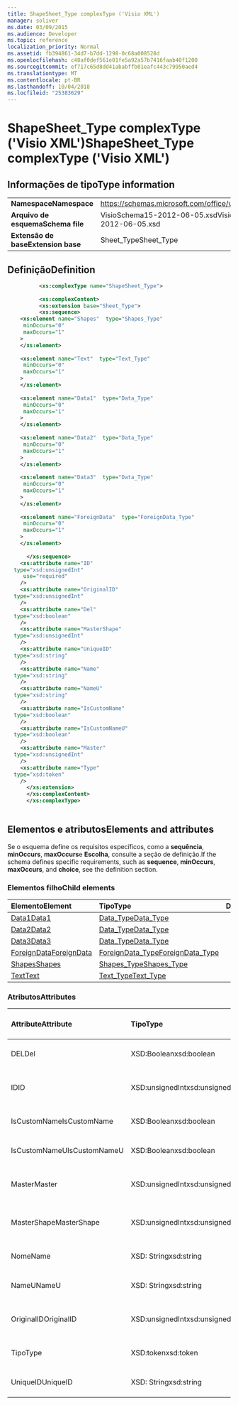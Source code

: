 ```yaml
---
title: ShapeSheet_Type complexType ('Visio XML')
manager: soliver
ms.date: 03/09/2015
ms.audience: Developer
ms.topic: reference
localization_priority: Normal
ms.assetid: fb394861-34d7-b7dd-1298-0c68a008528d
ms.openlocfilehash: c48af0def561e01fe5a92a57b7416faab40f1200
ms.sourcegitcommit: ef717c65d8dd41ababffb01eafc443c79950aed4
ms.translationtype: MT
ms.contentlocale: pt-BR
ms.lasthandoff: 10/04/2018
ms.locfileid: "25383629"
---
```

# <a name="shapesheettype-complextype-visio-xml"></a><span data-ttu-id="a2e41-102">ShapeSheet_Type complexType ('Visio XML')</span><span class="sxs-lookup"><span data-stu-id="a2e41-102">ShapeSheet_Type complexType ('Visio XML')</span></span>

## <a name="type-information"></a><span data-ttu-id="a2e41-103">Informações de tipo</span><span class="sxs-lookup"><span data-stu-id="a2e41-103">Type information</span></span>

|||
|:-----|:-----|
|<span data-ttu-id="a2e41-104">**Namespace**</span><span class="sxs-lookup"><span data-stu-id="a2e41-104">**Namespace**</span></span> <br/> |https://schemas.microsoft.com/office/visio/2011/1/core  <br/> |
|<span data-ttu-id="a2e41-105">**Arquivo de esquema**</span><span class="sxs-lookup"><span data-stu-id="a2e41-105">**Schema file**</span></span> <br/> |<span data-ttu-id="a2e41-106">VisioSchema15-2012-06-05.xsd</span><span class="sxs-lookup"><span data-stu-id="a2e41-106">VisioSchema15-2012-06-05.xsd</span></span>  <br/> |
|<span data-ttu-id="a2e41-107">**Extensão de base**</span><span class="sxs-lookup"><span data-stu-id="a2e41-107">**Extension base**</span></span> <br/> |<span data-ttu-id="a2e41-108">Sheet_Type</span><span class="sxs-lookup"><span data-stu-id="a2e41-108">Sheet_Type</span></span>  <br/> |
   
## <a name="definition"></a><span data-ttu-id="a2e41-109">Definição</span><span class="sxs-lookup"><span data-stu-id="a2e41-109">Definition</span></span>

```XML
          <xs:complexType name="ShapeSheet_Type">
          
          <xs:complexContent>
          <xs:extension base="Sheet_Type">
          <xs:sequence>
    <xs:element name="Shapes"  type="Shapes_Type"
     minOccurs="0"
     maxOccurs="1"
    >
    </xs:element>
    
    <xs:element name="Text"  type="Text_Type"
     minOccurs="0"
     maxOccurs="1"
    >
    </xs:element>
    
    <xs:element name="Data1"  type="Data_Type"
     minOccurs="0"
     maxOccurs="1"
    >
    </xs:element>
    
    <xs:element name="Data2"  type="Data_Type"
     minOccurs="0"
     maxOccurs="1"
    >
    </xs:element>
    
    <xs:element name="Data3"  type="Data_Type"
     minOccurs="0"
     maxOccurs="1"
    >
    </xs:element>
    
    <xs:element name="ForeignData"  type="ForeignData_Type"
     minOccurs="0"
     maxOccurs="1"
    >
    </xs:element>
    
      </xs:sequence>
    <xs:attribute name="ID"
  type="xsd:unsignedInt"
     use="required"
    />
    <xs:attribute name="OriginalID"
  type="xsd:unsignedInt"
    />
    <xs:attribute name="Del"
  type="xsd:boolean"
    />
    <xs:attribute name="MasterShape"
  type="xsd:unsignedInt"
    />
    <xs:attribute name="UniqueID"
  type="xsd:string"
    />
    <xs:attribute name="Name"
  type="xsd:string"
    />
    <xs:attribute name="NameU"
  type="xsd:string"
    />
    <xs:attribute name="IsCustomName"
  type="xsd:boolean"
    />
    <xs:attribute name="IsCustomNameU"
  type="xsd:boolean"
    />
    <xs:attribute name="Master"
  type="xsd:unsignedInt"
    />
    <xs:attribute name="Type"
  type="xsd:token"
    />
      </xs:extension>
      </xs:complexContent>
      </xs:complexType>
      
```

## <a name="elements-and-attributes"></a><span data-ttu-id="a2e41-110">Elementos e atributos</span><span class="sxs-lookup"><span data-stu-id="a2e41-110">Elements and attributes</span></span>

<span data-ttu-id="a2e41-111">Se o esquema define os requisitos específicos, como a **sequência**, **minOccurs**, **maxOccurs**e **Escolha**, consulte a seção de definição.</span><span class="sxs-lookup"><span data-stu-id="a2e41-111">If the schema defines specific requirements, such as **sequence**, **minOccurs**, **maxOccurs**, and **choice**, see the definition section.</span></span> 
  
### <a name="child-elements"></a><span data-ttu-id="a2e41-112">Elementos filho</span><span class="sxs-lookup"><span data-stu-id="a2e41-112">Child elements</span></span>

|<span data-ttu-id="a2e41-113">**Elemento**</span><span class="sxs-lookup"><span data-stu-id="a2e41-113">**Element**</span></span>|<span data-ttu-id="a2e41-114">**Tipo**</span><span class="sxs-lookup"><span data-stu-id="a2e41-114">**Type**</span></span>|<span data-ttu-id="a2e41-115">**Descrição**</span><span class="sxs-lookup"><span data-stu-id="a2e41-115">**Description**</span></span>|
|:-----|:-----|:-----|
|[<span data-ttu-id="a2e41-116">Data1</span><span class="sxs-lookup"><span data-stu-id="a2e41-116">Data1</span></span>](data1-element-shapesheet_type-complextypevisio-xml.md) <br/> |[<span data-ttu-id="a2e41-117">Data_Type</span><span class="sxs-lookup"><span data-stu-id="a2e41-117">Data_Type</span></span>](data_type-complextypevisio-xml.md) <br/> ||
|[<span data-ttu-id="a2e41-118">Data2</span><span class="sxs-lookup"><span data-stu-id="a2e41-118">Data2</span></span>](data2-element-shapesheet_type-complextypevisio-xml.md) <br/> |[<span data-ttu-id="a2e41-119">Data_Type</span><span class="sxs-lookup"><span data-stu-id="a2e41-119">Data_Type</span></span>](data_type-complextypevisio-xml.md) <br/> ||
|[<span data-ttu-id="a2e41-120">Data3</span><span class="sxs-lookup"><span data-stu-id="a2e41-120">Data3</span></span>](data3-element-shapesheet_type-complextypevisio-xml.md) <br/> |[<span data-ttu-id="a2e41-121">Data_Type</span><span class="sxs-lookup"><span data-stu-id="a2e41-121">Data_Type</span></span>](data_type-complextypevisio-xml.md) <br/> ||
|[<span data-ttu-id="a2e41-122">ForeignData</span><span class="sxs-lookup"><span data-stu-id="a2e41-122">ForeignData</span></span>](foreigndata-element-shapesheet_type-complextypevisio-xml.md) <br/> |[<span data-ttu-id="a2e41-123">ForeignData_Type</span><span class="sxs-lookup"><span data-stu-id="a2e41-123">ForeignData_Type</span></span>](foreigndata_type-complextypevisio-xml.md) <br/> ||
|[<span data-ttu-id="a2e41-124">Shapes</span><span class="sxs-lookup"><span data-stu-id="a2e41-124">Shapes</span></span>](shapes-element-shapesheet_type-complextypevisio-xml.md) <br/> |[<span data-ttu-id="a2e41-125">Shapes_Type</span><span class="sxs-lookup"><span data-stu-id="a2e41-125">Shapes_Type</span></span>](shapes_type-complextypevisio-xml.md) <br/> ||
|[<span data-ttu-id="a2e41-126">Text</span><span class="sxs-lookup"><span data-stu-id="a2e41-126">Text</span></span>](text-element-shapesheet_type-complextypevisio-xml.md) <br/> |[<span data-ttu-id="a2e41-127">Text_Type</span><span class="sxs-lookup"><span data-stu-id="a2e41-127">Text_Type</span></span>](text_type-complextypevisio-xml.md) <br/> ||
   
### <a name="attributes"></a><span data-ttu-id="a2e41-128">Atributos</span><span class="sxs-lookup"><span data-stu-id="a2e41-128">Attributes</span></span>

|<span data-ttu-id="a2e41-129">**Attribute**</span><span class="sxs-lookup"><span data-stu-id="a2e41-129">**Attribute**</span></span>|<span data-ttu-id="a2e41-130">**Tipo**</span><span class="sxs-lookup"><span data-stu-id="a2e41-130">**Type**</span></span>|<span data-ttu-id="a2e41-131">**Obrigatório**</span><span class="sxs-lookup"><span data-stu-id="a2e41-131">**Required**</span></span>|<span data-ttu-id="a2e41-132">**Descrição**</span><span class="sxs-lookup"><span data-stu-id="a2e41-132">**Description**</span></span>|<span data-ttu-id="a2e41-133">**Valores possíveis**</span><span class="sxs-lookup"><span data-stu-id="a2e41-133">**Possible values**</span></span>|
|:-----|:-----|:-----|:-----|:-----|
|<span data-ttu-id="a2e41-134">DEL</span><span class="sxs-lookup"><span data-stu-id="a2e41-134">Del</span></span>  <br/> |<span data-ttu-id="a2e41-135">XSD:Boolean</span><span class="sxs-lookup"><span data-stu-id="a2e41-135">xsd:boolean</span></span>  <br/> |<span data-ttu-id="a2e41-136">opcional</span><span class="sxs-lookup"><span data-stu-id="a2e41-136">optional</span></span>  <br/> ||<span data-ttu-id="a2e41-137">Valores do tipo xsd:boolean.</span><span class="sxs-lookup"><span data-stu-id="a2e41-137">Values of the xsd:boolean type.</span></span>  <br/> |
|<span data-ttu-id="a2e41-138">ID</span><span class="sxs-lookup"><span data-stu-id="a2e41-138">ID</span></span>  <br/> |<span data-ttu-id="a2e41-139">XSD:unsignedInt</span><span class="sxs-lookup"><span data-stu-id="a2e41-139">xsd:unsignedInt</span></span>  <br/> |<span data-ttu-id="a2e41-140">obrigatório</span><span class="sxs-lookup"><span data-stu-id="a2e41-140">required</span></span>  <br/> ||<span data-ttu-id="a2e41-141">Valores do tipo xsd:unsignedInt.</span><span class="sxs-lookup"><span data-stu-id="a2e41-141">Values of the xsd:unsignedInt type.</span></span>  <br/> |
|<span data-ttu-id="a2e41-142">IsCustomName</span><span class="sxs-lookup"><span data-stu-id="a2e41-142">IsCustomName</span></span>  <br/> |<span data-ttu-id="a2e41-143">XSD:Boolean</span><span class="sxs-lookup"><span data-stu-id="a2e41-143">xsd:boolean</span></span>  <br/> |<span data-ttu-id="a2e41-144">opcional</span><span class="sxs-lookup"><span data-stu-id="a2e41-144">optional</span></span>  <br/> ||<span data-ttu-id="a2e41-145">Valores do tipo xsd:boolean.</span><span class="sxs-lookup"><span data-stu-id="a2e41-145">Values of the xsd:boolean type.</span></span>  <br/> |
|<span data-ttu-id="a2e41-146">IsCustomNameU</span><span class="sxs-lookup"><span data-stu-id="a2e41-146">IsCustomNameU</span></span>  <br/> |<span data-ttu-id="a2e41-147">XSD:Boolean</span><span class="sxs-lookup"><span data-stu-id="a2e41-147">xsd:boolean</span></span>  <br/> |<span data-ttu-id="a2e41-148">opcional</span><span class="sxs-lookup"><span data-stu-id="a2e41-148">optional</span></span>  <br/> ||<span data-ttu-id="a2e41-149">Valores do tipo xsd:boolean.</span><span class="sxs-lookup"><span data-stu-id="a2e41-149">Values of the xsd:boolean type.</span></span>  <br/> |
|<span data-ttu-id="a2e41-150">Master</span><span class="sxs-lookup"><span data-stu-id="a2e41-150">Master</span></span>  <br/> |<span data-ttu-id="a2e41-151">XSD:unsignedInt</span><span class="sxs-lookup"><span data-stu-id="a2e41-151">xsd:unsignedInt</span></span>  <br/> |<span data-ttu-id="a2e41-152">opcional</span><span class="sxs-lookup"><span data-stu-id="a2e41-152">optional</span></span>  <br/> ||<span data-ttu-id="a2e41-153">Valores do tipo xsd:unsignedInt.</span><span class="sxs-lookup"><span data-stu-id="a2e41-153">Values of the xsd:unsignedInt type.</span></span>  <br/> |
|<span data-ttu-id="a2e41-154">MasterShape</span><span class="sxs-lookup"><span data-stu-id="a2e41-154">MasterShape</span></span>  <br/> |<span data-ttu-id="a2e41-155">XSD:unsignedInt</span><span class="sxs-lookup"><span data-stu-id="a2e41-155">xsd:unsignedInt</span></span>  <br/> |<span data-ttu-id="a2e41-156">opcional</span><span class="sxs-lookup"><span data-stu-id="a2e41-156">optional</span></span>  <br/> ||<span data-ttu-id="a2e41-157">Valores do tipo xsd:unsignedInt.</span><span class="sxs-lookup"><span data-stu-id="a2e41-157">Values of the xsd:unsignedInt type.</span></span>  <br/> |
|<span data-ttu-id="a2e41-158">Nome</span><span class="sxs-lookup"><span data-stu-id="a2e41-158">Name</span></span>  <br/> |<span data-ttu-id="a2e41-159">XSD: String</span><span class="sxs-lookup"><span data-stu-id="a2e41-159">xsd:string</span></span>  <br/> |<span data-ttu-id="a2e41-160">opcional</span><span class="sxs-lookup"><span data-stu-id="a2e41-160">optional</span></span>  <br/> ||<span data-ttu-id="a2e41-161">Valores do tipo xsd: String.</span><span class="sxs-lookup"><span data-stu-id="a2e41-161">Values of the xsd:string type.</span></span>  <br/> |
|<span data-ttu-id="a2e41-162">NameU</span><span class="sxs-lookup"><span data-stu-id="a2e41-162">NameU</span></span>  <br/> |<span data-ttu-id="a2e41-163">XSD: String</span><span class="sxs-lookup"><span data-stu-id="a2e41-163">xsd:string</span></span>  <br/> |<span data-ttu-id="a2e41-164">opcional</span><span class="sxs-lookup"><span data-stu-id="a2e41-164">optional</span></span>  <br/> ||<span data-ttu-id="a2e41-165">Valores do tipo xsd: String.</span><span class="sxs-lookup"><span data-stu-id="a2e41-165">Values of the xsd:string type.</span></span>  <br/> |
|<span data-ttu-id="a2e41-166">OriginalID</span><span class="sxs-lookup"><span data-stu-id="a2e41-166">OriginalID</span></span>  <br/> |<span data-ttu-id="a2e41-167">XSD:unsignedInt</span><span class="sxs-lookup"><span data-stu-id="a2e41-167">xsd:unsignedInt</span></span>  <br/> |<span data-ttu-id="a2e41-168">opcional</span><span class="sxs-lookup"><span data-stu-id="a2e41-168">optional</span></span>  <br/> ||<span data-ttu-id="a2e41-169">Valores do tipo xsd:unsignedInt.</span><span class="sxs-lookup"><span data-stu-id="a2e41-169">Values of the xsd:unsignedInt type.</span></span>  <br/> |
|<span data-ttu-id="a2e41-170">Tipo</span><span class="sxs-lookup"><span data-stu-id="a2e41-170">Type</span></span>  <br/> |<span data-ttu-id="a2e41-171">XSD:token</span><span class="sxs-lookup"><span data-stu-id="a2e41-171">xsd:token</span></span>  <br/> |<span data-ttu-id="a2e41-172">opcional</span><span class="sxs-lookup"><span data-stu-id="a2e41-172">optional</span></span>  <br/> ||<span data-ttu-id="a2e41-173">Valores do tipo xsd:token.</span><span class="sxs-lookup"><span data-stu-id="a2e41-173">Values of the xsd:token type.</span></span>  <br/> |
|<span data-ttu-id="a2e41-174">UniqueID</span><span class="sxs-lookup"><span data-stu-id="a2e41-174">UniqueID</span></span>  <br/> |<span data-ttu-id="a2e41-175">XSD: String</span><span class="sxs-lookup"><span data-stu-id="a2e41-175">xsd:string</span></span>  <br/> |<span data-ttu-id="a2e41-176">opcional</span><span class="sxs-lookup"><span data-stu-id="a2e41-176">optional</span></span>  <br/> ||<span data-ttu-id="a2e41-177">Valores do tipo xsd: String.</span><span class="sxs-lookup"><span data-stu-id="a2e41-177">Values of the xsd:string type.</span></span>  <br/> |
   

